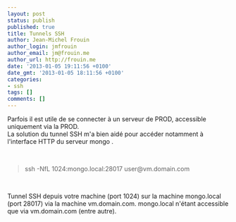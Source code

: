 ```yaml
---
layout: post
status: publish
published: true
title: Tunnels SSH
author: Jean-Michel Frouin
author_login: jmfrouin
author_email: jm@frouin.me
author_url: http://frouin.me
date: '2013-01-05 19:11:56 +0100'
date_gmt: '2013-01-05 18:11:56 +0100'
categories:
- ssh
tags: []
comments: []
---
```

<p>Parfois il est utile de se connecter à un serveur de PROD, accessible uniquement via la PROD.<br />
La solution du tunnel SSH m'a bien aidé pour accéder notamment à l'interface HTTP du serveur mongo .</p>
<!--more-->
<p>&nbsp;</p>
<blockquote><p>ssh -NfL 1024:mongo.local:28017 user@vm.domain.com</p></blockquote>
<p>&nbsp;</p>
<p>Tunnel SSH depuis votre machine (port 1024) sur la machine mongo.local (port 28017) via la machine vm.domain.com. mongo.local n'étant accessible que via vm.domain.com (entre autre).</p>
<!-- Matomo -->
<script type="text/javascript">
  var _paq = window._paq || [];
  /* tracker methods like "setCustomDimension" should be called before "trackPageView" */
  _paq.push(['trackPageView']);
  _paq.push(['enableLinkTracking']);
  (function() {
    var u="//stats.frouin.me/";
    _paq.push(['setTrackerUrl', u+'matomo.php']);
    _paq.push(['setSiteId', '1']);
    var d=document, g=d.createElement('script'), s=d.getElementsByTagName('script')[0];
    g.type='text/javascript'; g.async=true; g.defer=true; g.src=u+'matomo.js'; s.parentNode.insertBefore(g,s);
  })();
</script>
<!-- End Matomo Code -->
